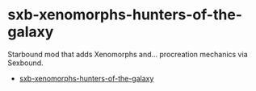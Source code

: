 # sxb-xenomorphs-hunters-of-the-galaxy
Starbound mod that adds Xenomorphs and... procreation mechanics via Sexbound.

<!-- TOC -->
* [sxb-xenomorphs-hunters-of-the-galaxy](#sxb-xenomorphs-hunters-of-the-galaxy)
<!-- TOC -->